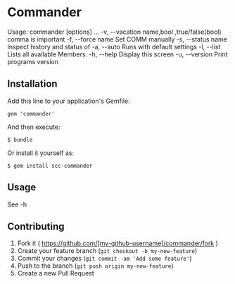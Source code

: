 # Commander
Usage: commander [options] ...
    -v, --vacation name,bool         <NAME>,true/false(bool) comma is important
    -f, --force name                 Set COMM manually <NAME>
    -s, --status name                Inspect history and status of <NAME>
    -a, --auto                       Runs with default settings
    -l, --list                       Lists all available Members.
    -h, --help                       Display this screen
    -u, --version                    Print programs version

## Installation

Add this line to your application's Gemfile:

    gem 'commander'

And then execute:

    $ bundle

Or install it yourself as:

    $ gem install scc-commander

## Usage

See -h

## Contributing

1. Fork it ( https://github.com/[my-github-username]/commander/fork )
2. Create your feature branch (`git checkout -b my-new-feature`)
3. Commit your changes (`git commit -am 'Add some feature'`)
4. Push to the branch (`git push origin my-new-feature`)
5. Create a new Pull Request
